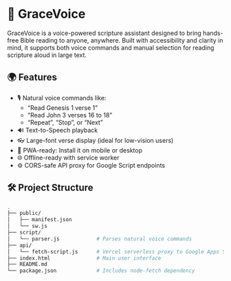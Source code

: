 # 📖 GraceVoice

GraceVoice is a voice-powered scripture assistant designed to bring hands-free Bible reading to anyone, anywhere. Built with accessibility and clarity in mind, it supports both voice commands and manual selection for reading scripture aloud in large text.

## 🌍 Features

- 🎙️ Natural voice commands like:
  - “Read Genesis 1 verse 1”
  - “Read John 3 verses 16 to 18”
  - “Repeat”, “Stop”, or “Next”
- 🔊 Text-to-Speech playback
- 👓 Large-font verse display (ideal for low-vision users)
- 📱 PWA-ready: Install it on mobile or desktop
- 🌐 Offline-ready with service worker
- ⚙️ CORS-safe API proxy for Google Script endpoints

## 🛠️ Project Structure

```bash
.
├── public/
│   ├── manifest.json
│   └── sw.js
├── script/
│   └── parser.js            # Parses natural voice commands
├── api/
│   └── fetch-script.js      # Vercel serverless proxy to Google Apps Script
├── index.html               # Main user interface
├── README.md
└── package.json             # Includes node-fetch dependency

